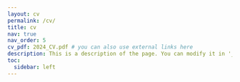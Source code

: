 ```yaml
---
layout: cv
permalink: /cv/
title: cv
nav: true
nav_order: 5
cv_pdf: 2024_CV.pdf # you can also use external links here
description: This is a description of the page. You can modify it in '_pages/cv.md'. You can also change or remove the top pdf download button.
toc:
  sidebar: left
---
```

